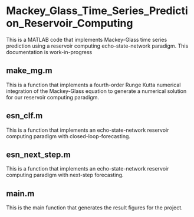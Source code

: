 # Mackey_Glass_Time_Series_Prediction_Reservoir_Computing
This is a MATLAB code that implements Mackey-Glass time series prediction using a reservoir computing echo-state-network paradigm. This documentation is work-in-progress

<h2> make_mg.m </h2>

This is a function that implements a fourth-order Runge Kutta numerical integration of the Mackey-Glass equation to generate a numerical solution for our reservoir computing paradigm.

<h2> esn_clf.m </h2> 

This is a function that implements an echo-state-network reservoir computing paradigm with closed-loop-forecasting.

<h2> esn_next_step.m </h2> 

This is a function that implements an echo-state-network reservoir computing paradigm with next-step forecasting.

<h2> main.m </h2>

This is the main function that generates the result figures for the project.


